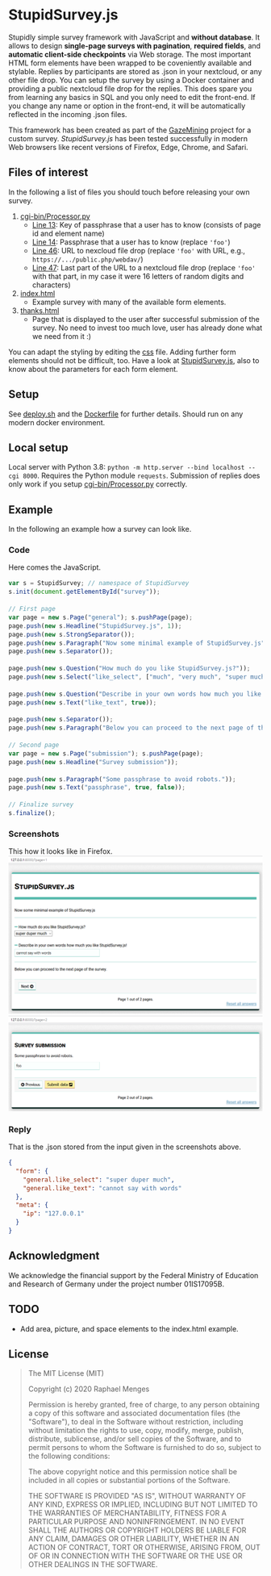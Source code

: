 # StupidSurvey.js
Stupidly simple survey framework with JavaScript and **without database**.
It allows to design **single-page surveys with pagination**, **required fields**, and **automatic client-side checkpoints** via Web storage.
The most important HTML form elements have been wrapped to be coveniently available and stylable.
Replies by participants are stored as .json in your nextcloud, or any other file drop.
You can setup the survey by using a Docker container and providing a public nextcloud file drop for the replies.
This does spare you from learning any basics in SQL and you only need to edit the front-end.
If you change any name or option in the front-end, it will be automatically reflected in the incoming .json files.

This framework has been created as part of the [GazeMining](https://gazemining.de/index_en.html) project for a custom survey.
*StupidSurvey.js* has been tested successfully in modern Web browsers like recent versions of Firefox, Edge, Chrome, and Safari.

## Files of interest
In the following a list of files you should touch before releasing your own survey.
1.  [cgi-bin/Processor.py](/cgi-bin/processor.py)
    - [Line 13](/cgi-bin/processor.py#L13): Key of passphrase that a user has to know (consists of page id and element name)
    - [Line 14](/cgi-bin/processor.py#L14): Passphrase that a user has to know (replace `'foo'`)
    - [Line 46](/cgi-bin/processor.py#L46): URL to nexcloud file drop (replace `'foo'` with URL, e.g., `https://.../public.php/webdav/`)
    - [Line 47](/cgi-bin/processor.py#L47): Last part of the URL to a nextcloud file drop (replace `'foo'` with that part, in my case it were 16 letters of random digits and characters)
2. [index.html](/index.html)
    - Example survey with many of the available form elements.
3. [thanks.html](/thanks.html)
    - Page that is displayed to the user after successful submission of the survey. No need to invest too much love, user has already done what we need from it :)

You can adapt the styling by editing the [css](/assets/global.css) file.
Adding further form elements should not be difficult, too.
Have a look at [StupidSurvey.js](/js/StupidSurvey.js), also to know about the parameters for each form element.

## Setup
See [deploy.sh](/deploy.sh) and the [Dockerfile](/dockerfile) for further details.
Should run on any modern docker environment.

## Local setup
Local server with Python 3.8: `python -m http.server --bind localhost --cgi 8000`.
Requires the Python module `requests`.
Submission of replies does only work if you setup [cgi-bin/Processor.py](/cgi-bin/processor.py) correctly.

## Example
In the following an example how a survey can look like.

### Code
Here comes the JavaScript.
```js
var s = StupidSurvey; // namespace of StupidSurvey
s.init(document.getElementById("survey"));

// First page
var page = new s.Page("general"); s.pushPage(page);
page.push(new s.Headline("StupidSurvey.js", 1));
page.push(new s.StrongSeparator());
page.push(new s.Paragraph("Now some minimal example of StupidSurvey.js"));
page.push(new s.Separator());

page.push(new s.Question("How much do you like StupidSurvey.js?"));
page.push(new s.Select("like_select", ["much", "very much", "super much", "super duper much"], true));

page.push(new s.Question("Describe in your own words how much you like StupidSurvey.js!"));
page.push(new s.Text("like_text", true));

page.push(new s.Separator());
page.push(new s.Paragraph("Below you can proceed to the next page of the survey."));

// Second page
var page = new s.Page("submission"); s.pushPage(page);
page.push(new s.Headline("Survey submission"));

page.push(new s.Paragraph("Some passphrase to avoid robots."));
page.push(new s.Text("passphrase", true, false));

// Finalize survey
s.finalize();
```

### Screenshots
This how it looks like in Firefox.
![screenshot of first page](/media/screenshot-1.png)
![screenshot of second page](/media/screenshot-2.png)

### Reply
That is the .json stored from the input given in the screenshots above.
```json
{
  "form": {
    "general.like_select": "super duper much",
    "general.like_text": "cannot say with words"
  },
  "meta": {
    "ip": "127.0.0.1"
  }
}
```

## Acknowledgment
We acknowledge the financial support by the Federal Ministry of Education and Research of Germany under the project number 01IS17095B.

## TODO
- Add area, picture, and space elements to the index.html example.

## License
>The MIT License (MIT)
>
>Copyright (c) 2020 Raphael Menges
>
>Permission is hereby granted, free of charge, to any person obtaining a copy of this software and associated documentation files (the "Software"), to deal in the Software without restriction, including without limitation the rights
to use, copy, modify, merge, publish, distribute, sublicense, and/or sell copies of the Software, and to permit persons to whom the Software is furnished to do so, subject to the following conditions:
>
>The above copyright notice and this permission notice shall be included in all copies or substantial portions of the Software.
>
>THE SOFTWARE IS PROVIDED "AS IS", WITHOUT WARRANTY OF ANY KIND, EXPRESS OR IMPLIED, INCLUDING BUT NOT LIMITED TO THE WARRANTIES OF MERCHANTABILITY, FITNESS FOR A PARTICULAR PURPOSE AND NONINFRINGEMENT. IN NO EVENT SHALL THE AUTHORS OR COPYRIGHT HOLDERS BE LIABLE FOR ANY CLAIM, DAMAGES OR OTHER LIABILITY, WHETHER IN AN ACTION OF CONTRACT, TORT OR OTHERWISE, ARISING FROM, OUT OF OR IN CONNECTION WITH THE SOFTWARE OR THE USE OR OTHER DEALINGS IN THE SOFTWARE.
